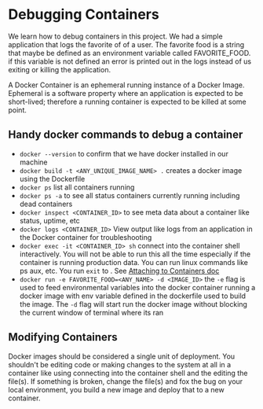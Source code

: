# Debugging Containers

We learn how to debug containers in this project. We had a simple application that logs the favorite of of a user. The favorite food is a string that maybe be defined as an environment variable called FAVORITE_FOOD. if this variable is not defined an error is printed out in the logs instead of us exiting or killing the application.

A Docker Container is an ephemeral running instance of a Docker Image. Ephemeral is a software property where an application is expected to be short-lived; therefore a running container is expected to be killed at some point.

## Handy docker commands to debug a container

- `docker --version` to confirm that we have docker installed in our machine
- `docker build -t <ANY_UNIQUE_IMAGE_NAME> .` creates a docker image using the Dockerfile
- `docker ps` list all containers running
- `docker ps -a` to see all status containers currently running including dead containers
- `docker inspect <CONTAINER_ID>` to see meta data about a container like status, uptime, etc
- `docker logs <CONTAINER_ID>` View output like logs from an application in the Docker container for troubleshooting
- `docker exec -it <CONTAINER_ID> sh` connect into the container shell interactively. You will not be able to run this all the time especially if the container is running production data. You can run linux commands like ps aux, etc. You run `exit` to . See [Attaching to Containers doc](https://docs.docker.com/engine/reference/commandline/container_attach/)
- `docker run -e FAVORITE_FOOD=<ANY_NAME> -d <IMAGE_ID>` the `-e` flag is used to feed environmental variables into the docker container running a docker image with env variable defined in the dockerfile used to build the image. The `-d` flag will start run the docker image without blocking the current window of terminal where its ran

## Modifying Containers

Docker images should be considered a single unit of deployment. You shouldn't be editing code or making changes to the system at all in a container like using connecting into the container shell and the editing the file(s). If something is broken, change the file(s) and fox the bug on your local environment, you build a new image and deploy that to a new container.
